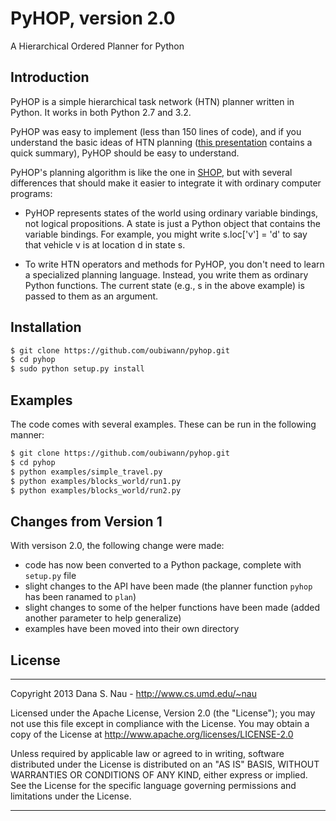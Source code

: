 # PyHOP, version 2.0

A Hierarchical Ordered Planner for Python

## Introduction

PyHOP is a simple hierarchical task network (HTN) planner written in Python. It works in both Python 2.7 and 3.2.

PyHOP was easy to implement (less than 150 lines of code), and if you understand the basic ideas of HTN planning ([this presentation](http://www.cs.umd.edu/~nau/papers/nau2013game.pdf) contains a quick summary),
PyHOP should be easy to understand.

PyHOP's planning algorithm is like the one in [SHOP](http://www.cs.umd.edu/projects/shop/), but with several differences that should make it easier to integrate it with ordinary computer programs:

  - PyHOP represents states of the world using ordinary variable bindings, not logical propositions. A state is just a Python object that contains the variable bindings.  For example, you might write s.loc['v'] = 'd' to say that vehicle v is at location d in state s.

  - To write HTN operators and methods for PyHOP, you don't need to learn a specialized planning language. Instead, you write them as ordinary Python functions. The current state (e.g., s in the above example) is passed to them as an argument.

## Installation

```bash
$ git clone https://github.com/oubiwann/pyhop.git
$ cd pyhop
$ sudo python setup.py install
```

## Examples

The code comes with several examples. These can be run in the following manner:

```bash
$ git clone https://github.com/oubiwann/pyhop.git
$ cd pyhop
$ python examples/simple_travel.py
$ python examples/blocks_world/run1.py
$ python examples/blocks_world/run2.py
```


## Changes from Version 1

With versison 2.0, the following change were made:
* code has now been converted to a Python package, complete with ``setup.py`` file
* slight changes to the API have been made (the planner function ``pyhop`` has been ranamed to ``plan``)
* slight changes to some of the helper functions have been made (added another parameter to help generalize)
* examples have been moved into their own directory

## License
----

Copyright 2013 Dana S. Nau - <http://www.cs.umd.edu/~nau>

Licensed under the Apache License, Version 2.0 (the "License"); you may not use this file except in compliance with the License. You may obtain a copy of the License at <http://www.apache.org/licenses/LICENSE-2.0>

Unless required by applicable law or agreed to in writing, software distributed under the License is distributed on an "AS IS" BASIS, WITHOUT WARRANTIES OR CONDITIONS OF ANY KIND, either express or implied. See the License for the specific language governing permissions and limitations under the License.

----

